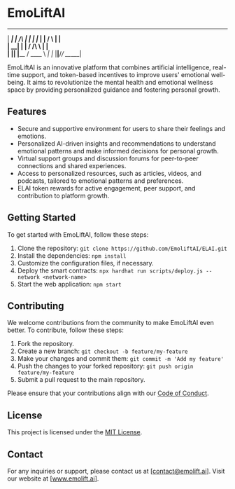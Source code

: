 # EmoLiftAI
  ______ _               _____ 
 |  ____| |        /\   |_   _|
 | |__  | |       /  \    | |  
 |  __| | |      / /\ \   | |  
 | |____| |____ / ____ \ _| |_ 
 |______|______/_/    \_\_____|


EmoLiftAI is an innovative platform that combines artificial intelligence, real-time support, and token-based incentives to improve users' emotional well-being. It aims to revolutionize the mental health and emotional wellness space by providing personalized guidance and fostering personal growth.

## Features

- Secure and supportive environment for users to share their feelings and emotions.
- Personalized AI-driven insights and recommendations to understand emotional patterns and make informed decisions for personal growth.
- Virtual support groups and discussion forums for peer-to-peer connections and shared experiences.
- Access to personalized resources, such as articles, videos, and podcasts, tailored to emotional patterns and preferences.
- ELAI token rewards for active engagement, peer support, and contribution to platform growth.

## Getting Started

To get started with EmoLiftAI, follow these steps:

1. Clone the repository: `git clone https://github.com/EmoliftAI/ELAI.git`
2. Install the dependencies: `npm install`
3. Customize the configuration files, if necessary.
4. Deploy the smart contracts: `npx hardhat run scripts/deploy.js --network <network-name>`
5. Start the web application: `npm start`

## Contributing

We welcome contributions from the community to make EmoLiftAI even better. To contribute, follow these steps:

1. Fork the repository.
2. Create a new branch: `git checkout -b feature/my-feature`
3. Make your changes and commit them: `git commit -m 'Add my feature'`
4. Push the changes to your forked repository: `git push origin feature/my-feature`
5. Submit a pull request to the main repository.

Please ensure that your contributions align with our [Code of Conduct](CODE_OF_CONDUCT.md).

## License

This project is licensed under the [MIT License](LICENSE).

## Contact

For any inquiries or support, please contact us at [contact@emolift.ai]. Visit our website at [www.emolift.ai].
